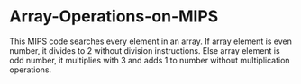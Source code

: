 # Array-Operations-on-MIPS
This MIPS code searches every element in an array. If array element is even number, it divides to 2 without division instructions. 
Else array element is odd number, it multiplies with 3 and adds 1 to number without multiplication operations.
